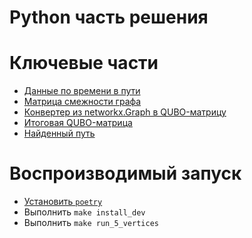 # Python часть решения

# Ключевые части

- [Данные по времени в пути](./data/paths.csv)
- [Матрица смежности графа](./data/results/initial_adj.csv)
- [Конвертер из networkx.Graph в QUBO-матрицу](./solution/converters/tsp2qubo.py)
- [Итоговая QUBO-матрица](./data/results/QUBO.csv)
- [Найденный путь](./data/results/graph_path.csv)

# Воспроизводимый запуск

- [Установить `poetry`](https://python-poetry.org/docs/#installation)
- Выполнить `make install_dev`
- Выполнить `make run_5_vertices`
